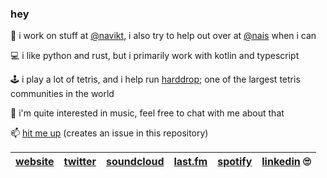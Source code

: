 ### hey

💼 i work on stuff at [@navikt](github.com/navikt/), i also try to help out over at [@nais](github.com/nais/) when i can

💻 i like python and rust, but i primarily work with kotlin and typescript

🕹️ i play a lot of tetris, and i help run [harddrop](https://harddrop.com); one of the largest tetris communities in the world

🎵 i'm quite interested in music, feel free to chat with me about that

📫 [hit me up](https://github.com/chinatsu/chinatsu/issues/new) (creates an issue in this repository)



| [website](https://viridescent.cc/) | [twitter](https://twitter.com/malpractitioner) | [soundcloud](https://soundcloud.com/uwaa) | [last.fm](https://www.last.fm/user/toast-rock) | [spotify](https://open.spotify.com/user/213p4w55e6upnsr73x6zbplya) | [linkedin](https://www.linkedin.com/in/malpractitioner/) 🙄 |
| - | - | - | - | - | - |


